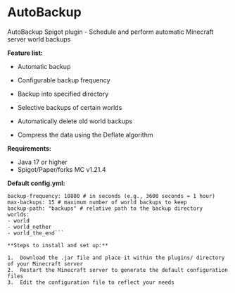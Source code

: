 # AutoBackup
 AutoBackup Spigot plugin - Schedule and perform automatic Minecraft server world backups

**Feature list:**

-   Automatic backup
-   Configurable backup frequency

-   Backup into specified directory
-   Selective backups of certain worlds

-   Automatically delete old world backups
-   Compress the data using the Deflate algorithm

**Requirements:**

-   Java 17 or higher
-   Spigot/Paper/forks MC v1.21.4

**Default config.yml:**
```
backup-frequency: 10800 # in seconds (e.g., 3600 seconds = 1 hour)
max-backups: 15 # maximum number of world backups to keep
backup-path: "backups" # relative path to the backup directory
worlds:
- world
- world_nether
- world_the_end```

**Steps to install and set up:**

1.  Download the .jar file and place it within the plugins/ directory of your Minecraft server
2.  Restart the Minecraft server to generate the default configuration files
3.  Edit the configuration file to reflect your needs